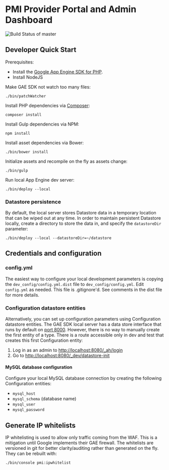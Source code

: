 # PMI Provider Portal and Admin Dashboard

![Build Status of master](https://circleci.com/gh/vanderbilt/pmi-drc-hpo.png?circle-token=17ce7a55825cb047e685c2376d7e33441a07c590)

## Developer Quick Start

Prerequisites:

* Install the [Google App Engine SDK for PHP](https://cloud.google.com/appengine/downloads).
* Install NodeJS

Make GAE SDK not watch too many files:

`./bin/patchWatcher`

Install PHP dependencies via [Composer](https://getcomposer.org/doc/00-intro.md#globally):

`composer install`

Install Gulp dependencies via NPM:

`npm install`

Install asset dependencies via Bower:

`./bin/bower install`

Initialize assets and recompile on the fly as assets change:

`./bin/gulp`

Run local App Engine dev server:

`./bin/deploy --local`
 
### Datastore persistence
By default, the local server stores Datastore data in a temporary location that can be wiped out at any time.  In order to maintain persistent Datastore locally, create a directory to store the data in, and specify the `datastoreDir` parameter:

`./bin/deploy --local --datastoreDir=~/datastore`


## Credentials and configuration

### config.yml

The easiest way to configure your local development parameters is copying the `dev_config/config.yml.dist` file to `dev_config/config.yml`.  Edit `config.yml` as needed.  This file is .gitignore'd.  See comments in the dist file for more details.

### Configuration datastore entities
Alternatively, you can set up configuration parameters using Configuration datastore entities.  The GAE SDK local server has a data store interface that runs by default on [port 8000](http://localhost:8000/datastore).  However, there is no way to manually create the first entity of a type.  There is a route accessible only in dev and test that creates this first Configuration entity:

1. Log in as an admin to [http://localhost:8080/_ah/login](http://localhost:8080/_ah/login)
2. Go to [http://localhost:8080/_dev/datastore-init](http://localhost:8080/_dev/datastore-init)

#### MySQL database configuration
Configure your local MySQL database connection by creating the following Configuration entities:

* `mysql_host`
* `mysql_schema` (database name)
* `mysql_user`
* `mysql_password`

## Generate IP whitelists

IP whitelisting is used to allow only traffic coming from the WAF. This is a mitigation until Google implements their GAE firewall. The whitelists are versioned in git for better clarity/auditing rather than generated on the fly. They can be rebuilt with:

`./bin/console pmi:ipwhitelist`
